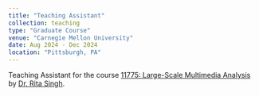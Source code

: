 ```yaml
---
title: "Teaching Assistant"
collection: teaching
type: "Graduate Course"
venue: "Carnegie Mellon University"
date: Aug 2024 - Dec 2024
location: "Pittsburgh, PA"
---
```


Teaching Assistant for the course [11775: Large-Scale Multimedia Analysis](https://11775website.github.io/) by [Dr. Rita Singh](https://www.cylab.cmu.edu/directory/bios/singh-rita.html).
